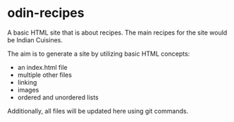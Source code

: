 # odin-recipes

A basic HTML site that is about recipes. The main recipes for the site would be Indian Cuisines.

The aim is to generate a site by utilizing basic HTML concepts:
- an index.html file
- multiple other files
- linking
- images
- ordered and unordered lists

Additionally, all files will be updated here using git commands.